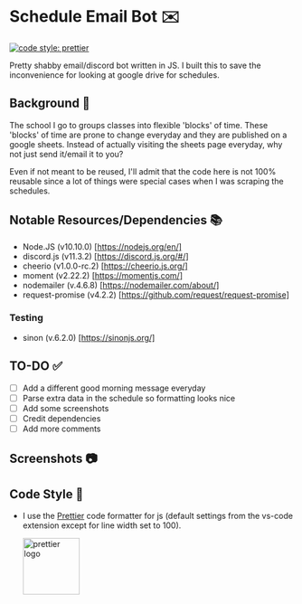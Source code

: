 # Schedule Email Bot :envelope:
[![code style: prettier](https://img.shields.io/badge/code_style-prettier-ff69b4.svg?style=flat-square)](https://github.com/prettier/prettier)

Pretty shabby email/discord bot written in JS. I built this to save the inconvenience for looking at google drive for schedules.

## Background :flags:

The school I go to groups classes into flexible 'blocks' of time. These 'blocks' of time are prone to change everyday and they are published on a google sheets. Instead of actually visiting the sheets page everyday, why not just send it/email it to you?

Even if not meant to be reused, I'll admit that the code here is not 100% reusable since a lot of things were special cases when I was scraping the schedules.

## Notable Resources/Dependencies :books:

-   Node.JS (v10.10.0) [https://nodejs.org/en/]
-   discord.js (v11.3.2) [https://discord.js.org/#/]
-   cheerio (v1.0.0-rc.2) [https://cheerio.js.org/]
-   moment (v2.22.2) [https://momentjs.com/]
-   nodemailer (v.4.6.8) [https://nodemailer.com/about/]
-   request-promise (v4.2.2) [https://github.com/request/request-promise]

### Testing

-   sinon (v.6.2.0) [https://sinonjs.org/]



## TO-DO :white_check_mark:
- [ ] Add a different good morning message everyday
- [ ] Parse extra data in the schedule so formatting looks nice
- [ ] Add some screenshots
- [ ] Credit dependencies
- [ ] Add more comments

## Screenshots :camera:

## Code Style :art:

-   I use the [Prettier](https://prettier.io/) code formatter for js (default settings from the vs-code extension except for line width set to 100).

    [<img src ="https://prettier.io/icon.png" alt="prettier logo" width="100" height="100">](https://prettier.io/)
